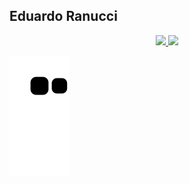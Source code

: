 ## Eduardo Ranucci

<div align="center">
  <a href="https://github.com/eduardoranucci">
  <img height="165em" src="https://github-readme-stats.vercel.app/api?username=eduardoranucci&show_icons=true&theme=dark&include_all_commits=true&count_private=true"/>
  <img height="165em" src="https://github-readme-stats.vercel.app/api/top-langs/?username=eduardoranucci&layout=compact&langs_count=7&theme=dark"/>
</div>
  
  ![Snake animation](https://github.com/eduardoranucci/eduardoranucci/blob/output/github-contribution-grid-snake.svg)
